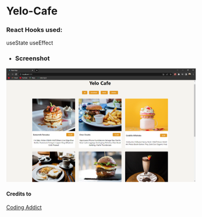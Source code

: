 # Yelo-Cafe

### React Hooks used:

useState
useEffect

- ### Screenshot
<img src='./cafe-app\public\images\cafe.PNG' alt='screenshot coming soon'>

#### Credits to

<a href='https://johnsmilga.com/' >Coding Addict</a>
